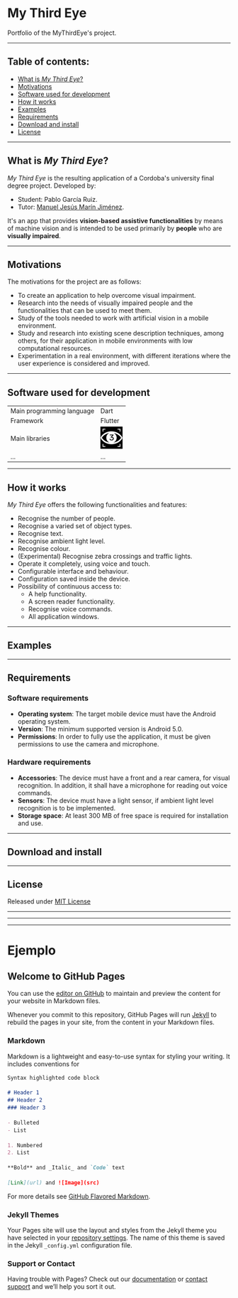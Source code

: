 # My Third Eye

Portfolio of the MyThirdEye's project. 

---
## Table of contents:
- [What is _My Third Eye_?](#what-is-my-third-eye)
- [Motivations](#motivations)
- [Software used for development](#software-used-for-development)
- [How it works](#how-it-works)
- [Examples](#examples)
- [Requirements](#requirements)
- [Download and install](#download-and-install)
- [License](license)

---
## What is _My Third Eye_?
_My Third Eye_ is the resulting application of a Cordoba's university final degree project. Developed by:
- Student: Pablo García Ruiz.
- Tutor: [Manuel Jesús Marín Jiménez](https://github.com/mjmarin).

It's an app that provides **vision-based assistive functionalities** by means of machine vision and is intended to be used primarily by **people** who are **visually impaired**.

---
## Motivations
The motivations for the project are as follows:
- To create an application to help overcome visual impairment.
- Research into the needs of visually impaired people and the functionalities that can be used to meet them.
- Study of the tools needed to work with artificial vision in a mobile environment.
- Study and research into existing scene description techniques, among others, for their application in mobile environments with low computational resources.
- Experimentation in a real environment, with different iterations where the user experience is considered and improved.


---
## Software used for development
<table>
  <tr>
    <td>Main programming language</td>
    <td>Dart</td>
  </tr>
  <tr>
    <td>Framework</td>
    <td>Flutter</td>
  </tr>
  <tr>
    <td>Main libraries</td>
    <td> <img src="logo.png" width="50"></img> </td>
  </tr>
  <tr>
    <td>...</td>
    <td>...</td>
  </tr>
</table>

---
## How it works
_My Third Eye_ offers the following functionalities and features:
- Recognise the number of people.
- Recognise a varied set of object types.
- Recognise text.
- Recognise ambient light level.
- Recognise colour.
- (Experimental) Recognise zebra crossings and traffic lights.
- Operate it completely, using voice and touch.
- Configurable interface and behaviour.
- Configuration saved inside the device.
- Possibility of continuous access to:
  - A help functionality.
  - A screen reader functionality.
  - Recognise voice commands.
  - All application windows.


---
## Examples



---
## Requirements
### Software requirements
- **Operating system**: The target mobile device must have the Android operating system.
- **Version**: The minimum supported version is Android 5.0.
- **Permissions**: In order to fully use the application, it must be given permissions to use the camera and microphone.

### Hardware requirements
- **Accessories**: The device must have a front and a rear camera, for visual recognition. In addition, it shall have a microphone for reading out voice commands.
- **Sensors**: The device must have a light sensor, if ambient light level recognition is to be implemented.
- **Storage space**: At least 300 MB of free space is required for installation and use.

---
## Download and install



---
## License
Released under [MIT License]()

---
---
---
# Ejemplo

## Welcome to GitHub Pages

You can use the [editor on GitHub](https://github.com/PGR-TFG/TFG-Page/edit/main/README.md) to maintain and preview the content for your website in Markdown files.

Whenever you commit to this repository, GitHub Pages will run [Jekyll](https://jekyllrb.com/) to rebuild the pages in your site, from the content in your Markdown files.

### Markdown

Markdown is a lightweight and easy-to-use syntax for styling your writing. It includes conventions for

```markdown
Syntax highlighted code block

# Header 1
## Header 2
### Header 3

- Bulleted
- List

1. Numbered
2. List

**Bold** and _Italic_ and `Code` text

[Link](url) and ![Image](src)
```

For more details see [GitHub Flavored Markdown](https://guides.github.com/features/mastering-markdown/).

### Jekyll Themes

Your Pages site will use the layout and styles from the Jekyll theme you have selected in your [repository settings](https://github.com/PGR-TFG/TFG-Page/settings/pages). The name of this theme is saved in the Jekyll `_config.yml` configuration file.

### Support or Contact

Having trouble with Pages? Check out our [documentation](https://docs.github.com/categories/github-pages-basics/) or [contact support](https://support.github.com/contact) and we’ll help you sort it out.
